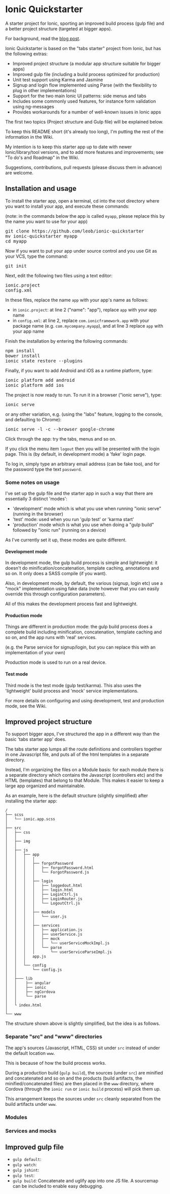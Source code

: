 # Ionic Quickstarter

A starter project for Ionic, sporting an improved build process (gulp file) and a better project structure (targeted at
bigger apps).

For background, read the [blog post](http://codepen.io/write/ionic-quickstarter-a-starter-app-with-an-improved-build-process-and-a-modular-app-structure/).

Ionic Quickstarter is based on the "tabs starter" project from Ionic, but has the following extras:

* Improved project structure (a modular app structure suitable for bigger apps)
* Improved gulp file (including a build process optimized for production)
* Unit test support using Karma and Jasmine
* Signup and login flow implemented using Parse (with the flexibility to plug in other implementations)
* Support for the two main Ionic UI patterns: side menus and tabs
* Includes some commonly used features, for instance form validation using ng-messages
* Provides workarounds for a number of well-known issues in Ionic apps

The first two topics (Project structure and Gulp file) will be explained below.

To keep this README short (it's already too long), I'm putting the rest of the information in the Wiki.

My intention is to keep this starter app up to date with newer Ionic/library/tool versions, and to add more features
and improvements; see "To do's and Roadmap" in the Wiki.

Suggestions, contributions, pull requests (please discuss them in advance) are welcome.

## Installation and usage

To install the starter app, open a terminal, cd into the root directory where you want to install your app, and execute
these commands:

(note: in the commands below the app is called ```myapp```, please replace this by the name you want to use for your app)

<pre>
git clone https://github.com/leob/ionic-quickstarter
mv ionic-quickstarter myapp
cd myapp
</pre>

Now if you want to put your app under source control and you use Git as your VCS, type the command:

<pre>
git init
</pre>

Next, edit the following two files using a text editor:

<pre>
ionic.project
config.xml
</pre>

In these files, replace the name ```app``` with your app's name as follows:

* in ```ionic.project```: at line 2 ("name": "app"), replace ```app``` with your app name
* in ```config.xml```: at line 2, replace ```com.ionicframework.app``` with your package name (e.g.
```com.mycompany.myapp```), and at line 3 replace ```app``` with your app name

Finish the installation by entering the following commands:

<pre>
npm install
bower install
ionic state restore --plugins
</pre>

Finally, if you want to add Android and iOS as a runtime platform, type:

<pre>
ionic platform add android
ionic platform add ios
</pre>

The project is now ready to run. To run it in a browser ("ionic serve"), type:

<pre>
ionic serve
</pre>

or any other variation, e.g. (using the "labs" feature, logging to the console, and defaulting to Chrome):

<pre>
ionic serve -l -c --browser google-chrome
</pre>

Click through the app: try the tabs, menus and so on.

If you click the menu item ```logout``` then you will be presented with the login page. This is (by default, in
development mode) a 'fake' login page.

To log in, simply type an arbitrary email address (can be fake too), and for the password type the text ```password```.

### Some notes on usage

I've set up the gulp file and the starter app in such a way that there are essentially 3 distinct 'modes':

* 'development' mode which is what you use when running "ionic serve" (running in the browser)
* 'test' mode: used when you run 'gulp test' or 'karma start'
* 'production' mode which is what you use when doing a "gulp build" followed by "ionic run" (running on a device)

As I've currently set it up, these modes are quite different.

#### Development mode

In development mode, the gulp build process is simple and lightweight: it doesn't do minification/concatenation,
template caching, annotations and so on. It only does a SASS compile (if you want).

Also, in development mode, by default, the various (signup, login etc) use a "mock" implementation using fake data
(note however that you can easily override this through configuration parameters).

All of this makes the development process fast and lightweight.

#### Production mode

Things are different in production mode: the gulp build process does a complete build including minification,
concatenation, template caching and so on, and the app runs with 'real' services.

(e.g. the Parse service for signup/login, but you can replace this with an implementation of your own)

Production mode is used to run on a real device.

#### Test mode

Third mode is the test mode (gulp test/karma). This also uses the 'lightweight' build process and 'mock' service
implementations.

For more details on configuring and using development, test and production mode, see the Wiki.

## Improved project structure

To support bigger apps, I've structured the app in a different way than the basic 'tabs starter app' does.

The tabs starter app lumps all the route definitions and controllers together in one Javascript file, and puts all of
the html templates in a separate directory.

Instead, I'm organizing the files on a Module basis: for each module there is a separate directory which contains the
Javascript (controllers etc) and the HTML (templates) that belong to that Module. This makes it easier to keep a large
app organized and maintainable.

As an example, here is the default structure (slightly simplified) after installing the starter app:

```
/
├── scss
│   └── ionic.app.scss
│
├── src
│   ├── css
│   │      
│   ├── img
│   │      
│   ├── js
│   │   ├── app
│   │   │   │
│   │   │   ├── forgotPassword
│   │   │   │   ├── forgotPassword.html
│   │   │   │   └── ForgotPassword.js
│   │   │   │
│   │   │   ├── login
│   │   │   │   ├── loggedout.html
│   │   │   │   ├── login.html
│   │   │   │   ├── LoginCtrl.js
│   │   │   │   ├── LoginRouter.js
│   │   │   │   └── LogoutCtrl.js
│   │   │   │
│   │   │   ├── models
│   │   │   │   └── user.js
│   │   │   │
│   │   │   ├── services
│   │   │   │   ├── application.js
│   │   │   │   ├── userService.js
│   │   │   │   ├── mock
│   │   │   │   │   └── userServiceMockImpl.js
│   │   │   │   └── parse
│   │   │   │       └── userServiceParseImpl.js
│   │   │   app.js
│   │   │   
│   │   └── config
│   │       └── config.js
│   │      
│   ├─── lib
│   │    ├── angular
│   │    ├── ionic
│   │    ├── ngCordova
│   │    └── parse
│   │      
│   └ index.html
│         
└── www
```

The structure shown above is slightly simplified, but the idea is as follows.

### Separate "src" and "www" directories

The app's sources (Javascript, HTML, CSS) sit under ```src``` instead of under the default location ```www```.

This is because of how the build process works.

During a production build (```gulp build```), the sources (under ```src```) are minified and concatenated and so on and
the products (build artifacts, the minified/concatenated files) are then placed in the ```www``` directory, where
Cordova (through the ```ionic run``` or ```ionic build``` process) will pick them up.

This arrangement keeps the sources under ```src``` cleanly separated from the build artifacts under ```www```.

### Modules


### Services and mocks


## Improved gulp file

* ```gulp default```: 
* ```gulp watch```: 
* ```gulp jshint```: 
* ```gulp test```: 
* ```gulp build```: Concatenate and uglify app into one JS file. A sourcemap can be included to enable easy debugging.

